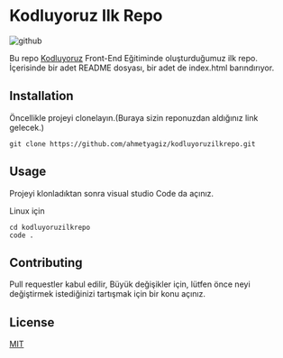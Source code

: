 # Kodluyoruz Ilk Repo

![github](https://user-images.githubusercontent.com/78081616/227737999-e0ccb71a-3cf9-4e34-a61a-faa60991f2ba.png)

Bu repo [Kodluyoruz](https://kodluyoruz.org/) Front-End Eğitiminde oluşturduğumuz ilk repo. İçerisinde bir adet README dosyası, bir adet de index.html barındırıyor.

## Installation
Öncellikle projeyi clonelayın.(Buraya sizin reponuzdan aldığınız link gelecek.)

```
git clone https://github.com/ahmetyagiz/kodluyoruzilkrepo.git
```

## Usage
Projeyi klonladıktan sonra visual studio Code da açınız.

Linux için

```
cd kodluyoruzilkrepo
code .
```

## Contributing
Pull requestler kabul edilir, Büyük değişikler için, lütfen önce neyi değiştirmek istediğinizi tartışmak için bir konu açınız.

## License
[MIT](https://github.com/ahmetyagiz/kodluyoruzilkrepo)
